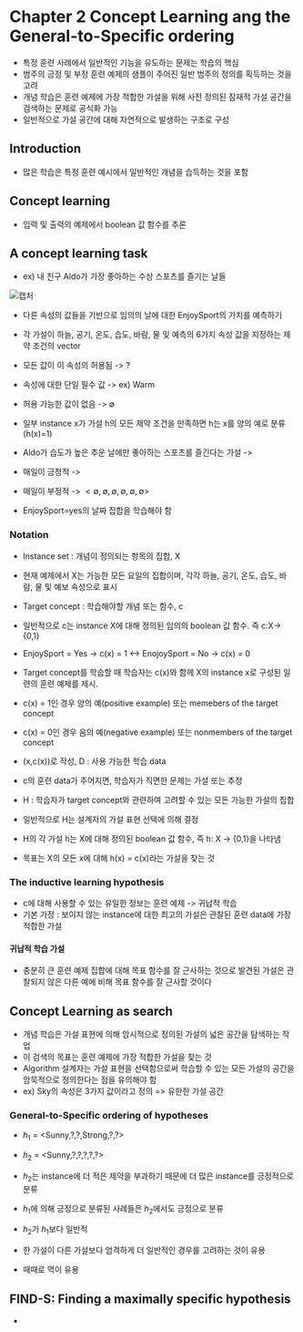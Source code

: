 # Chapter 2 Concept Learning ang the General-to-Specific ordering
- 특정 훈련 사례에서 일반적인 기능을 유도하는 문제는 학습의 핵심
- 범주의 긍정 및 부정 훈련 예제의 샘플이 주어진 일반 범주의 정의를 획득하는 것을 고려
- 개념 학습은 훈련 예제에 가장 적합한 가설을 위해 사전 정의된 잠재적 가설 공간을 검색하는 문제로 공식화 가능
- 일반적으로 가설 공간에 대해 자연적으로 발생하는 구조로 구성

## Introduction
- 많은 학습은 특정 훈련 예시에서 일반적인 개념을 습득하는 것을 포함

## Concept learning
- 입력 및 출력의 예제에서 boolean 값 함수를 추론

## A concept learning task
- ex) 내 친구 Aldo가 가장 좋아하는 수상 스포츠를 즐기는 날들

![캡처](https://user-images.githubusercontent.com/80622859/190855001-33634f05-5a13-4ed4-80d0-dec1705c0c63.PNG)

- 다른 속성의 값들을 기반으로 임의의 날에 대한 EnjoySport의 가치를 예측하기
- 각 가설이 하늘, 공기, 온도, 습도, 바람, 물 및 예측의 6가지 속성 값을 지정하는 제약 조건의 vector
- 모든 값이 이 속성의 허용됨 -> ?
- 속성에 대한 단일 필수 값 -> ex) Warm
- 허용 가능한 값이 없음 -> $\emptyset$

- 일부 instance x가 가설 h의 모든 제약 조건을 만족하면 h는 x를 양의 예로 분류(h(x)=1)
- Aldo가 습도가 높은 추운 날에만 좋아하는 스포츠를 즐긴다는 가설 -> <?,Cold,High,?,?,?>
- 매일이 긍정적 -> <?,?,?,?,?,?>
- 매일이 부정적 -> $<\emptyset, \emptyset,\emptyset,\emptyset,\emptyset,\emptyset>$

- EnjoySport=yes의 날짜 집합을 학습해야 함

### Notation
- Instance set : 개념이 정의되는 항목의 집합, X
- 현재 예제에서 X는 가능한 모든 요일의 집합이며, 각각 하늘, 공기, 온도, 습도, 바람, 물 및 예보 속성으로 표시
- Target concept : 학습해야할 개념 또는 함수, c
- 일반적으로 c는 instance X에 대해 정의된 임의의 boolean 값 함수. 즉 c:X->{0,1}
- EnjoySport = Yes -> c(x) = 1 <-> EnojoySport = No -> c(x) = 0

- Target concept를 학습할 때 학습자는 c(x)와 함께 X의 instance x로 구성된 일련의 훈련 예제를 제시.
- c(x) = 1인 경우 양의 예(positive example) 또는 memebers of the target concept
- c(x) = 0인 경우 음의 예(negative example) 또는 nonmembers of the target concept
- (x,c(x))로 작성, D : 사용 가능한 학습 data
- c의 훈련 data가 주어지면, 학습자가 직면한 문제는 가설 또는 추정
- H :  학습자가 target concept와 관련하여 고려할 수 있는 모든 가능한 가설의 집합
- 일반적으로 H는 설계자의 가설 표현 선택에 의해 결정
- H의 각 가설 h는 X에 대해 정의된 boolean 값 함수, 즉 h: X -> {0,1}을 나타냄
- 목표는 X의 모든 x에 대해 h(x) = c(x)라는 가설을 찾는 것

### The inductive learning hypothesis
- c에 대해 사용할 수 있는 유일한 정보는 훈련 예제 -> 귀납적 학습
- 기본 가정 : 보이지 않는 instance에 대한 최고의 가설은 관찰된 훈련 data에 가장 적합한 가설

#### 귀납적 학습 가설
- 충분히 큰 훈련 예제 집합에 대해 목표 함수를 잘 근사하는 것으로 발견된 가설은 관찰되지 않은 다른 예에 비해 목표 함수를 잘 근사할 것이다

## Concept Learning as search
- 개념 학습은 가설 표현에 의해 암시적으로 정의된 가설의 넓은 공간을 탐색하는 작업
- 이 검색의 목표는 훈련 예제에 가장 적합한 가설을 찾는 것
- Algorithm 설계자는 가설 표현을 선택함으로써 학습할 수 있는 모든 가설의 공간을 암묵적으로 정의한다는 점을 유의해야 함
- ex) Sky의 속성은 3가지 값이라고 정의 => 유한한 가설 공간

### General-to-Specific ordering of hypotheses
- $h_1$ = <Sunny,?,?,Strong,?,?>
- $h_2$ = <Sunny,?,?,?,?,?>
- $h_2$는 instance에 더 적은 제약을 부과하기 때문에 더 많은 instance를 긍정적으로 분류
- $h_1$에 의해 긍정으로 분류된 사례들은 $h_2$에서도 긍정으로 분류
- $h_2$가 $h_1$보다 일반적

- 한 가설이 다른 가설보다 엄격하게 더 일반적인 경우를 고려하는 것이 유용
- 때때로 역이 유용

## FIND-S: Finding a maximally specific hypothesis
-
